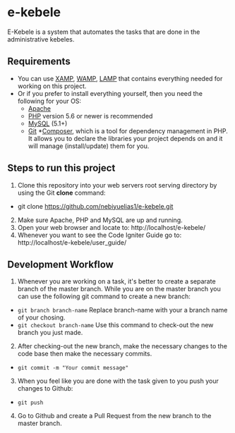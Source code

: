 # e-kebele
E-Kebele is a system that automates the tasks that are done in the administrative kebeles.

## Requirements
* You can use [XAMP](https://www.apachefriends.org/index.html), [WAMP](http://www.wampserver.com/en/), [LAMP](https://bitnami.com/stack/lamp/installer) that contains everything needed for working on this project.
* Or if you prefer to install everything yourself, then you need the following for your OS:
  - [Apache](https://httpd.apache.org/)
  - [PHP](https://www.php.net/) version 5.6 or newer is recommended
  - [MySQL](https://www.mysql.com/) (5.1+)
  - [Git](https://git-scm.com/)
 *[Composer](https://getcomposer.org/doc/00-intro.md), which is a tool for dependency management in PHP. It allows you to declare the libraries your project depends on and it will manage (install/update) them for you.

## Steps to run this project
1. Clone this repository into your web servers root serving directory by using the Git **clone** command:
- git clone https://github.com/nebiyuelias1/e-kebele.git
2. Make sure Apache, PHP and MySQL are up and running.
3. Open your web browser and locate to: http://localhost/e-kebele/
4. Whenever you want to see the Code Igniter Guide go to: http://localhost/e-kebele/user_guide/

## Development Workflow
1. Whenever you are working on a task, it's better to create a separate branch of the master branch. While you are on the master branch you can use the following git command to create a new branch: 
  * ```git branch branch-name``` Replace branch-name with your a branch name of your chosing.
  * ```git checkout branch-name``` Use this command to check-out the new branch you just made.
2. After checking-out the new branch, make the necessary changes to the code base then make the necessary commits.
  * ```git commit -m "Your commit message"```
3. When you feel like you are done with the task given to you push your changes to Github:
  * ```git push```
4. Go to Github and create a Pull Request from the new branch to the master branch.

